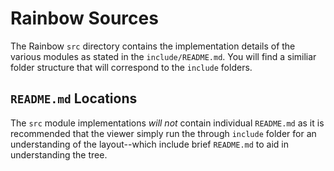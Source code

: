 # Rainbow Sources #
The Rainbow `src` directory contains the implementation details of the 
various modules as stated in the `include/README.md`. You will find a similiar
folder structure that will correspond to the `include` folders.

## `README.md` Locations ##
The `src` module implementations *will not* contain individual `README.md` 
as it is recommended that the viewer simply run the through `include` folder 
for an understanding of the layout--which include brief `README.md` to aid in
understanding the tree.
